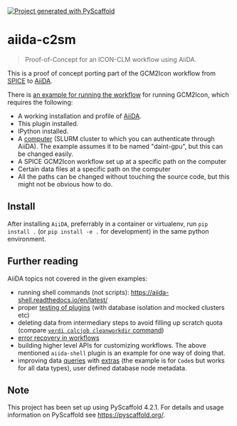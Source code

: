 [![Project generated with PyScaffold](https://img.shields.io/badge/-PyScaffold-005CA0?logo=pyscaffold)](https://pyscaffold.org/)

# aiida-c2sm

> Proof-of-Concept for an ICON-CLM workflow using AiiDA.

This is a proof of concept porting part of the GCM2Icon workflow from [SPICE](https://clm-docs.scrollhelp.site/spice-doc/scripts-and-job-flow) to [AiiDA](https://www.aiida.net/).

There is [an example for running the workflow](examples/gcm2icon_submit.ipynb) for running GCM2Icon, which requires the following:

- A working installation and profile of [AiiDA](https://aiida.readthedocs.io/projects/aiida-core/en/latest/intro/get_started.html).
- This plugin installed.
- IPython installed.
- A [computer](https://aiida.readthedocs.io/projects/aiida-core/en/latest/howto/run_codes.html#how-to-run-codes) (SLURM cluster to which you can authenticate through AiiDA). The example assumes it to be named "daint-gpu", but this can be changed easily.
- A SPICE GCM2Icon workflow set up at a specific path on the computer
- Certain data files at a specific path on the computer
- All the paths can be changed without touching the source code, but this might not be obvious how to do.


## Install

After installing `AiiDA`, preferrably in a container or virtualenv, run `pip install .` (or `pip install -e .` for development) in the same python environment.

## Further reading

AiiDA topics not covered in the given examples:

- running shell commands (not scripts): https://aiida-shell.readthedocs.io/en/latest/
- proper [testing of plugins](https://aiida.readthedocs.io/projects/aiida-core/en/latest/howto/plugins_develop.html?highlight=testing#testing-a-plugin-package) (with database isolation and mocked clusters etc)
- deleting data from intermediary steps to avoid filling up scratch quota (compare [`verdi calcjob cleanworkdir` command](https://aiida.readthedocs.io/projects/aiida-core/en/latest/reference/command_line.html?highlight=cleanworkdir#verdi-calcjob))
- [error recovery in workflows](https://aiida.readthedocs.io/projects/aiida-core/en/latest/howto/workchains_restart.html?highlight=document%20workflows)
- building higher level APIs for customizing workflows. The above mentioned `aiida-shell` plugin is an example for one way of doing that.
- improving data [queries](https://aiida.readthedocs.io/projects/aiida-core/en/latest/howto/query.html) with [extras](https://aiida.readthedocs.io/projects/aiida-core/en/latest/howto/run_codes.html?highlight=extras#managing-codes) (the example is for `Code`s but works for all data types), user defined database node metadata.

## Note

This project has been set up using PyScaffold 4.2.1. For details and
usage information on PyScaffold see <https://pyscaffold.org/>.
